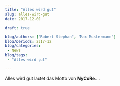 ```yaml
---
title: "Alles wird gut"  
slug: alles-wird-gut
date: 2017-12-01

draft: true

blog/authors: ["Robert Stephan", "Max Mustermann"]
blog/periods: 2017-12
blog/categories: 
 - News
blog/tags:
 - "Alles wird gut"

---
```

Alles wird gut lautet das Motto von **MyCoRe**....